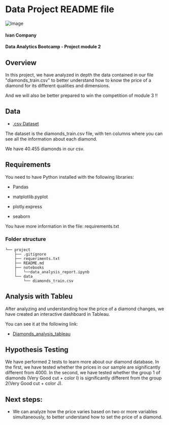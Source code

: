 # Data Project README file

![Image](https://cdn.computerhoy.com/sites/navi.axelspringer.es/public/styles/1200/public/media/image/2018/08/fabricar-diamantes.jpg?itok=XMn4mQSi)

#### Ivan Company

#### Data Analytics Bootcamp - Project module 2


## **Overview**
In this project, we have analyzed in depth the data contained in our file "diamonds_train.csv" to better understand how to know the price of a diamond for its different qualities and dimensions. 

And we will also be better prepared to win the competition of module 3 !!


## **Data**

* [.csv Dataset](http://www.potacho.com/files/ironhack/diamonds_train.csv)

The dataset is the diamonds_train.csv file, with ten columns where you can see all the information about each diamond. 

We have 40.455 diamonds in our csv.


## **Requirements**
You need to have Python installed with the following libraries:
   - Pandas
    
   - matplotlib.pyplot

   - plotly.express 
    
   - seaborn


You have more information in the file: requirements.txt


### **Folder structure**
```
└── project
    ├── .gitignore
    ├── requeriments.txt
    ├── README.md
    ├── notebooks
    │   └──data_analysis_report.ipynb
    └── data
        └── diamonds_train.csv
```

## **Analysis with Tableu**
After analyzing and understanding how the price of a diamond changes, we have created an interactive dashboard in Tableau. 

You can see it at the following link:

* [Diamonds_analysis_tableau](https://public.tableau.com/profile/ivan5141#!/vizhome/ih_datamadpt0420_project_m2_15962180365450/Dashboard)


## **Hypothesis Testing**
We have performed 2 tests to learn more about our diamond database. In the first, we have tested whether the prices in our sample are significantly different from 4000. In the second, we have tested whether the group 1 of diamonds (Very Good cut + color I) is significantly different from the group 2(Very Good cut + color J).

## **Next steps:**
- We can analyze how the price varies based on two or more variables simultaneously, to better understand how to set the price of a diamond.
